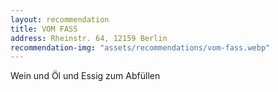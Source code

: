 ```yaml
---
layout: recommendation
title: VOM FASS
address: Rheinstr. 64, 12159 Berlin
recommendation-img: "assets/recommendations/vom-fass.webp"
---
```


Wein und Öl und Essig zum Abfüllen
